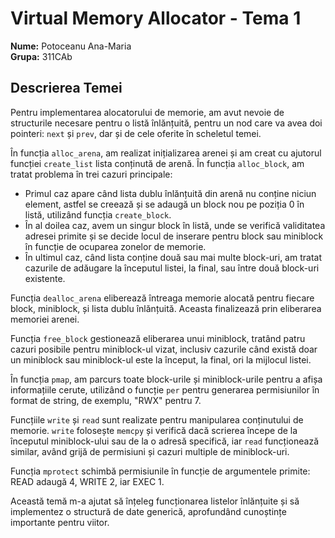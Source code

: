
# Virtual Memory Allocator - Tema 1

**Nume:** Potoceanu Ana-Maria  
**Grupa:** 311CAb  

## Descrierea Temei

Pentru implementarea alocatorului de memorie, am avut nevoie de structurile necesare pentru o listă înlănțuită, pentru un nod care va avea doi pointeri: `next` și `prev`, dar și de cele oferite în scheletul temei.

În funcția `alloc_arena`, am realizat inițializarea arenei și am creat cu ajutorul funcției `create_list` lista conținută de arenă. În funcția `alloc_block`, am tratat problema în trei cazuri principale:
- Primul caz apare când lista dublu înlănțuită din arenă nu conține niciun element, astfel se creează și se adaugă un block nou pe poziția 0 în listă, utilizând funcția `create_block`.
- În al doilea caz, avem un singur block în listă, unde se verifică validitatea adresei primite și se decide locul de inserare pentru block sau miniblock în funcție de ocuparea zonelor de memorie.
- În ultimul caz, când lista conține două sau mai multe block-uri, am tratat cazurile de adăugare la începutul listei, la final, sau între două block-uri existente.

Funcția `dealloc_arena` eliberează întreaga memorie alocată pentru fiecare block, miniblock, și lista dublu înlănțuită. Aceasta finalizează prin eliberarea memoriei arenei.

Funcția `free_block` gestionează eliberarea unui miniblock, tratând patru cazuri posibile pentru miniblock-ul vizat, inclusiv cazurile când există doar un miniblock sau miniblock-ul este la început, la final, ori la mijlocul listei.

În funcția `pmap`, am parcurs toate block-urile și miniblock-urile pentru a afișa informațiile cerute, utilizând o funcție `per` pentru generarea permisiunilor în format de string, de exemplu, "RWX" pentru 7.

Funcțiile `write` și `read` sunt realizate pentru manipularea conținutului de memorie. `write` folosește `memcpy` și verifică dacă scrierea începe de la începutul miniblock-ului sau de la o adresă specifică, iar `read` funcționează similar, având grijă de permisiuni și cazuri multiple de miniblock-uri.

Funcția `mprotect` schimbă permisiunile în funcție de argumentele primite: READ adaugă 4, WRITE 2, iar EXEC 1.

Această temă m-a ajutat să înțeleg funcționarea listelor înlănțuite și să implementez o structură de date generică, aprofundând cunoștințe importante pentru viitor.
